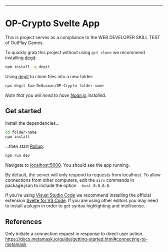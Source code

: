 ---

# OP-Crypto Svelte App

This is project serves as a compliance to the WEB DEVELOPER SKILL TEST of OutPlay Games.

To quickly grab this project without using `git clone` we recommend installing [degit](https://github.com/Rich-Harris/degit):

```bash
npm install -g degit
```

Using [degit](https://github.com/Rich-Harris/degit) to clone files into a new folder:

```bash
npx degit Sam-DeGuzman/OP-Crypto folder-name
```

_Note that you will need to have [Node.js](https://nodejs.org) installed._

## Get started

Install the dependencies...

```bash
cd folder-name
npm install
```

...then start [Rollup](https://rollupjs.org):

```bash
npm run dev
```

Navigate to [localhost:5000](http://localhost:5000). You should see the app running.

By default, the server will only respond to requests from localhost. To allow connections from other computers, edit the `sirv` commands in package.json to include the option `--host 0.0.0.0`.

If you're using [Visual Studio Code](https://code.visualstudio.com/) we recommend installing the official extension [Svelte for VS Code](https://marketplace.visualstudio.com/items?itemName=svelte.svelte-vscode). If you are using other editors you may need to install a plugin in order to get syntax highlighting and intellisense.

## References

Only initiate a connection request in response to direct user action.
https://docs.metamask.io/guide/getting-started.html#connecting-to-metamask
